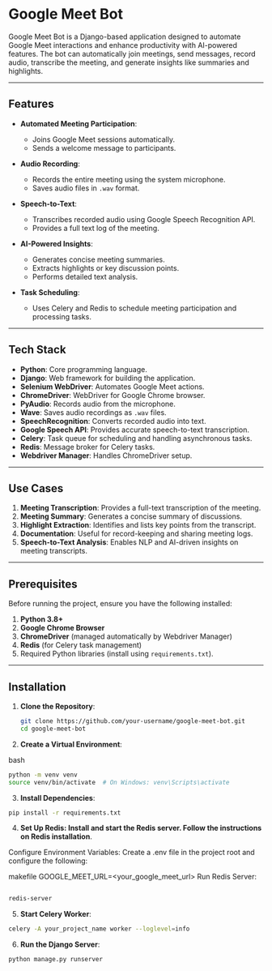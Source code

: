 # Google Meet Bot

Google Meet Bot is a Django-based application designed to automate Google Meet interactions and enhance productivity with AI-powered features. The bot can automatically join meetings, send messages, record audio, transcribe the meeting, and generate insights like summaries and highlights.

---

## Features

- **Automated Meeting Participation**:
  - Joins Google Meet sessions automatically.
  - Sends a welcome message to participants.

- **Audio Recording**:
  - Records the entire meeting using the system microphone.
  - Saves audio files in `.wav` format.

- **Speech-to-Text**:
  - Transcribes recorded audio using Google Speech Recognition API.
  - Provides a full text log of the meeting.

- **AI-Powered Insights**:
  - Generates concise meeting summaries.
  - Extracts highlights or key discussion points.
  - Performs detailed text analysis.

- **Task Scheduling**:
  - Uses Celery and Redis to schedule meeting participation and processing tasks.

---

## Tech Stack

- **Python**: Core programming language.
- **Django**: Web framework for building the application.
- **Selenium WebDriver**: Automates Google Meet actions.
- **ChromeDriver**: WebDriver for Google Chrome browser.
- **PyAudio**: Records audio from the microphone.
- **Wave**: Saves audio recordings as `.wav` files.
- **SpeechRecognition**: Converts recorded audio into text.
- **Google Speech API**: Provides accurate speech-to-text transcription.
- **Celery**: Task queue for scheduling and handling asynchronous tasks.
- **Redis**: Message broker for Celery tasks.
- **Webdriver Manager**: Handles ChromeDriver setup.

---

## Use Cases

1. **Meeting Transcription**: Provides a full-text transcription of the meeting.
2. **Meeting Summary**: Generates a concise summary of discussions.
3. **Highlight Extraction**: Identifies and lists key points from the transcript.
4. **Documentation**: Useful for record-keeping and sharing meeting logs.
5. **Speech-to-Text Analysis**: Enables NLP and AI-driven insights on meeting transcripts.

---

## Prerequisites

Before running the project, ensure you have the following installed:

1. **Python 3.8+**
2. **Google Chrome Browser**
3. **ChromeDriver** (managed automatically by Webdriver Manager)
4. **Redis** (for Celery task management)
5. Required Python libraries (install using `requirements.txt`).

---

## Installation

1. **Clone the Repository**:
   ```bash
   git clone https://github.com/your-username/google-meet-bot.git
   cd google-meet-bot
   ```

2. **Create a Virtual Environment**:

bash
```bash
python -m venv venv
source venv/bin/activate  # On Windows: venv\Scripts\activate
```

3. **Install Dependencies**:

```bash
pip install -r requirements.txt
```

4. **Set Up Redis: Install and start the Redis server. Follow the instructions on Redis installation**.

Configure Environment Variables: Create a .env file in the project root and configure the following:

makefile
GOOGLE_MEET_URL=<your_google_meet_url>
Run Redis Server:

```bash

redis-server
```

5. **Start Celery Worker**:

```bash
celery -A your_project_name worker --loglevel=info
```

6. **Run the Django Server**:

```bash
python manage.py runserver
```
